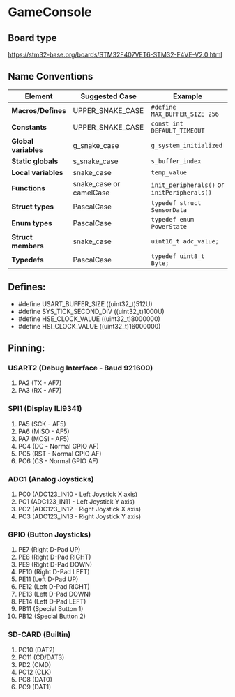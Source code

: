 # GameConsole

## Board type
https://stm32-base.org/boards/STM32F407VET6-STM32-F4VE-V2.0.html

## Name Conventions 

| Element             | Suggested Case        | Example                         |
|---------------------|-----------------------|---------------------------------|
| **Macros/Defines**  | UPPER_SNAKE_CASE      | `#define MAX_BUFFER_SIZE 256`   |
| **Constants**       | UPPER_SNAKE_CASE      | `const int DEFAULT_TIMEOUT`     |
| **Global variables**| g_snake_case          | `g_system_initialized`          |
| **Static globals**  | s_snake_case          | `s_buffer_index`                |
| **Local variables** | snake_case            | `temp_value`                    |
| **Functions**       | snake_case or camelCase | `init_peripherals()` or `initPeripherals()` |
| **Struct types**    | PascalCase            | `typedef struct SensorData`     |
| **Enum types**      | PascalCase            | `typedef enum PowerState`       |
| **Struct members**  | snake_case            | `uint16_t adc_value;`           |
| **Typedefs**        | PascalCase            | `typedef uint8_t Byte;`         |

## Defines:
- #define USART_BUFFER_SIZE ((uint32_t)512U)
- #define SYS_TICK_SECOND_DIV ((uint32_t)1000U)
- #define HSE_CLOCK_VALUE ((uint32_t)8000000)
- #define HSI_CLOCK_VALUE ((uint32_t)16000000)

## Pinning:
### USART2 (Debug Interface - Baud 921600) 
1. PA2 (TX - AF7)
2. PA3 (RX - AF7)

### SPI1 (Display ILI9341) 
1. PA5 (SCK - AF5)
2. PA6 (MISO - AF5)
3. PA7 (MOSI - AF5)
4. PC4 (DC - Normal GPIO AF)
5. PC5 (RST - Normal GPIO AF)
6. PC6 (CS - Normal GPIO AF)

### ADC1 (Analog Joysticks)
1. PC0 (ADC123_IN10 - Left Joystick X axis)
2. PC1 (ADC123_IN11 - Left Joystick Y axis)
3. PC2 (ADC123_IN12 - Right Joystick X axis)
4. PC3 (ADC123_IN13 - Right Joystick Y axis)

### GPIO (Button Joysticks)
1. PE7 (Right D-Pad UP)
2. PE8 (Right D-Pad RIGHT)
3. PE9 (Right D-Pad DOWN)
4. PE10 (Right D-Pad LEFT)
5. PE11 (Left D-Pad UP)
6. PE12 (Left D-Pad RIGHT)
7. PE13 (Left D-Pad DOWN)
8. PE14 (Left D-Pad LEFT)
9. PB11 (Special Button 1)
10. PB12 (Special Button 2)

### SD-CARD (Builtin)
1. PC10 (DAT2)
2. PC11 (CD/DAT3)
3. PD2 (CMD)
4. PC12 (CLK)
5. PC8 (DAT0)
6. PC9 (DAT1)